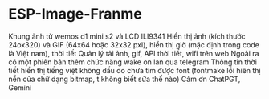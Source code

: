 # ESP-Image-Franme
Khung ảnh từ wemos d1 mini s2 và LCD ILI9341
Hiển thị ảnh (kích thước 24ox320) và GIF (64x64 hoặc 32x32 pxl), hiển thị giờ (mặc định trong code là Việt nam), thời tiết
Quản lý tải ảnh, gif, API thời tiết, wifi trên web
Ngoài ra có một phiên bản thêm chức năng wake on lan qua telegram
Thông tin thời tiết hiển thị tiếng việt không dấu do chưa tìm được font (fontmake lỗi hiên thị nền của chữ dạng bitmap, t không biết sửa thế nào)
Cảm ơn ChatPGT, Gemini
